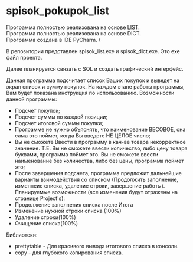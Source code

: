# spisok_pokupok_list 
Программа полностью реализована на основе LIST. \
Программа полностью реализована на основе DICT. \
Программа создана в IDE PyCharm. \

В репозитории представлен spisok_list.exe и spisok_dict.exe. Это exe файл проекта.

Далее планируется связать с SQL и создать графический интерфейс.

Данная программа подсчитает список Ваших покупок и выведет на экран список и сумму покупок. На каждом этапе работы программы, Вам будет показана инструкция по использованию. 
Возможности данной программы:

- Подсчет покупок;
- Подсчет суммы по каждой позиции;
- Подсчет итоговой суммы покупки;
- Программе не нужно объяснять, что наименование ВЕСОВОЕ, она сама это поймет, когда Вы введете НЕ ЦЕЛОЕ число;
- Вы не сможете Ввести в программу в кач-ве товара некорректное значение. Т.Е. Вы не сможете ввести количество, либо цену товара буквами, программа поймет это. Вы не сможете ввести наименование без количества, либо без цены, программа поймет это;
- После завершения подсчета, программа предложит дальнейшие варианты взимодействия со списком (Продолжить заполнение, изменнеие списка, удаление строки, завершение работы). 
Планируемые возможности (все изменения будут отражены на странице Project's):
- Продолжение заполнения списка после Итога
- Изменение нужной строки списка (100%)
- Удаление строки(100%)
- Очищение списка(100%)

Библиотеки: 

- prettytable - Для красивого вывода итогового списка в консоли. 
- copy - для глубокого копирования списка.

